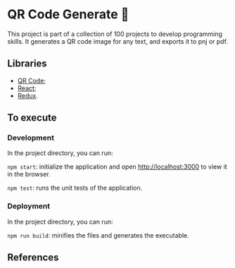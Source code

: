 # QR Code Generate 👀

This project  is part of a collection of 100 projects to develop programming skills. It generates a QR code image for any text, and exports it to pnj or pdf.

## Libraries
   
- [QR Code](https://www.npmjs.com/package/qrcode);
- [React](https://reactjs.org/);
- [Redux](https://redux.js.org/basics/usage-with-react).

## To execute

### Development

In the project directory, you can run:

`npm start`: initialize the application and open [http://localhost:3000](http://localhost:3000) to view it in the browser.

`npm test`: runs the unit tests of the application.

### Deployment

In the project directory, you can run:

`npm run build`: minifies the files and generates the executable.

## References

